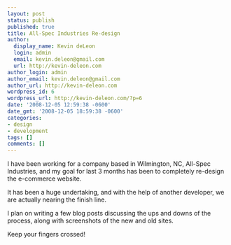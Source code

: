 ```yaml
---
layout: post
status: publish
published: true
title: All-Spec Industries Re-design
author:
  display_name: Kevin deLeon
  login: admin
  email: kevin.deleon@gmail.com
  url: http://kevin-deleon.com
author_login: admin
author_email: kevin.deleon@gmail.com
author_url: http://kevin-deleon.com
wordpress_id: 6
wordpress_url: http://kevin-deleon.com/?p=6
date: '2008-12-05 12:59:38 -0600'
date_gmt: '2008-12-05 18:59:38 -0600'
categories:
- design
- development
tags: []
comments: []
---
```

I have been working for a company based in Wilmington, NC, All-Spec Industries, and my goal for last 3 months has been to completely re-design the e-commerce website.

It has been a huge undertaking, and with the help of another developer, we are actually nearing the finish line.

I plan on writing a few blog posts discussing the ups and downs of the process, along with screenshots of the new and old sites.

Keep your fingers crossed!
